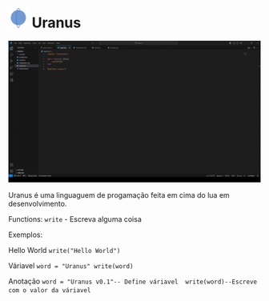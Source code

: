 # <img height="40em" src="uranus_logo.png"/> Uranus   

<img src="ex.gif"/>

Uranus é uma linguaguem de progamação feita em cima do lua em desenvolvimento.

Functions:
 `write` - Escreva alguma coisa

Exemplos:

 Hello World
 `write("Hello World")`

 Váriavel
 `word = "Uranus"
 write(word)`

 Anotação
 `word = "Uranus v0.1"-- Define váriavel 
 write(word)--Escreve com o valor da váriavel`
 
